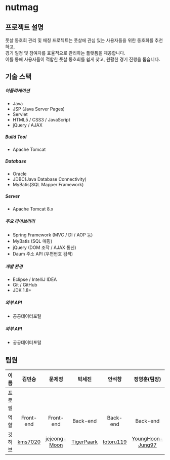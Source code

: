 # nutmag


## 프로젝트 설명

풋살 동호회 관리 및 매칭 프로젝트는 풋살에 관심 있는 사용자들을 위한 동호회를 추천하고,<br>
경기 일정 및 참여자를 효율적으로 관리하는 플랫폼을 제공합니다.<br>
이를 통해 사용자들이 적합한 풋살 동호회를 쉽게 찾고, 원활한 경기 진행을 돕습니다.

## 기술 스택

##### 어플리케이션
- Java
- JSP (Java Server Pages)
- Servlet
- HTML5 / CSS3 / JavaScript
- jQuery / AJAX

##### Build Tool
- Apache Tomcat

##### Database
- Oracle
- JDBC(Java Database Connectivity)
- MyBatis(SQL Mapper Framework)

##### Server
- Apache Tomcat 8.x

##### 주요 라이브러리
- Spring Framework (MVC / DI / AOP 등)
- MyBatis (SQL 매핑)
- jQuery (DOM 조작 / AJAX 통신)
- Daum 주소 API (우편번호 검색)

##### 개발 환경
- Eclipse / IntelliJ IDEA
- Git / GitHub
- JDK 1.8+

##### 외부 API
- 공공데이터포털

##### 외부 API
- 공공데이터포털



## 팀원

|이름|김민승|문제정|박세진|안석창|정영훈(팀장)|
|---|:---:|:---:|:---:|:---:|:---:|
|프로필|||
|역할|Front-end|Front-end|Back-end|Back-end|Back-end|
|깃허브|[kms7020](https://github.com/kms7020)|[jejeong-Moon](https://github.com/jejeong-Moon)|[TigerPaark](https://github.com/TigerPaark)|[totoru119](https://github.com/totoru119)|[YoungHoon-Jung97](https://github.com/YoungHoon-Jung97)|
